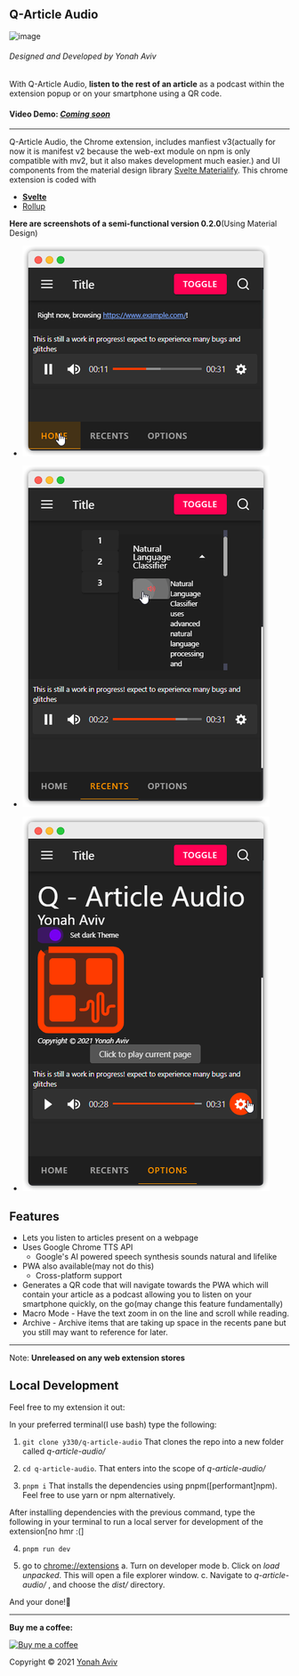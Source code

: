 
<h2>Q-Article Audio</h2>

![image](https://github.com/y330/Q-Article-Audio/blob/dev/dist/icons/animated-logo-dark.svg)

<h6>Designed and Developed by Yonah Aviv</h6>



With Q-Article Audio, <b>listen to the rest of an article</b> as a podcast within the extension popup or on your smartphone using a QR code.

<h4>Video Demo: <a href="#" title="demo"><em>Coming soon</em></a></h4>

-------


Q-Article Audio, the Chrome extension, includes manfiest v3(actually for now it is manifest v2 because the web-ext module on npm is only compatible with mv2, but it also makes development much easier.) and UI components from the material design library <a href="https://svelte-materialify.vercel.app/" title="Svelte Materialify">Svelte Materialify</a>. This chrome extension is coded with
- <a href="https://svelte.dev/" title="Svelte website">__Svelte__</a>
- <a href="https://rollupjs.org" title="webpack.js website">Rollup</a>

__Here are screenshots of a semi-functional version 0.2.0__(Using Material Design)

<ul>
<li>

![home](assets/screenshots/home.png)</li>
<li>

![recents](assets/screenshots/recents.png)
</li>
<li>

![options](assets/screenshots/options.png)

</li>
</ul>
<h2>Features</h2>
<ul>
 <li>Lets you listen to articles present on a webpage</li>
<li>
Uses Google Chrome TTS API
<ul>
<li>Google's AI powered speech synthesis sounds natural and lifelike</li>
</ul>
</li>
<li>
PWA also available(may not do this)
<ul>
<li>Cross-platform support</li>
</ul>
</li>
<li> Generates a QR code that will navigate towards the PWA which will contain your article as a podcast allowing you to listen on your smartphone quickly, on the go(may change this feature fundamentally)</li>
<li>
Macro Mode - Have the text zoom in on the line and scroll while reading.
</li>
<li>
Archive -  Archive items that are taking up space in the recents pane but you still may want to reference for later.
</li>
</ul>

-------
Note: <b>Unreleased on any web extension stores</b>

## Local Development

Feel free to my extension it out:

In your preferred terminal(I use bash) type the following:

1. `git clone y330/q-article-audio`
That clones the repo into a new folder called _q-article-audio/_

2. `cd q-article-audio`.
That enters into the scope of _q-article-audio/_

3. `pnpm i`
That installs the dependencies using pnpm([performant]npm). Feel free to use yarn or npm alternatively.


After installing dependencies with the previous command, type the following in your terminal to run a local server for development of the extension[no hmr :(]


4. `pnpm run dev`

5. go to [chrome://extensions](chrome://extensions)
   a. Turn on developer mode
   b. Click on _load unpacked_. This will open a file explorer window.
   c. Navigate to _q-article-audio/_ , and choose the _dist/_ directory.


And your done!🤝

____


<p>

__Buy me a coffee:__


<a href="https://www.buymeacoffee.com/yonahaviv" title="Buy Yonah a coffee">
<img class="bmc-logo" src="https://img.buymeacoffee.com/api/?url=aHR0cHM6Ly9pbWcuYnV5bWVhY29mZmVlLmNvbS9hcGkvP25hbWU9WW9uYWgrQXZpdiZzaXplPTMwMCZiZy1pbWFnZT1ibWMmYmFja2dyb3VuZD03OUQ2QjU=&creator=Yonah+Aviv&is_creating=computer%20programming&design_code=1&design_color=%2379D6B5&slug=yonahaviv" alt="Buy me a coffee" width="400px"><a>

Copyright © 2021 <a class="author-link" href="https://y330.vercel.app" target="_blank" rel="noopener noreferrer" title="Yonah's website" > Yonah Aviv</a>
</p>
